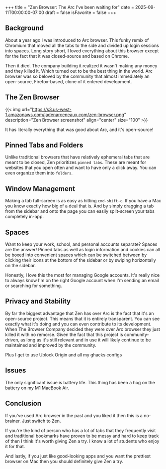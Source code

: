 +++
title = "Zen Browser: The Arc I've been waiting for"
date = 2025-09-11T00:00:00-07:00
draft = false
isFavorite = false
+++


## Background

About a year ago I was introduced to Arc browser. This funky remix of Chromium that moved all the tabs to the side and divided up login sessions into spaces. Long story short, I loved everything about this browser except for the fact that it was closed-source and based on Chrome.

Then it died. The company building it realized it wasn't making any money and they killed it. Which turned out to be the best thing in the world. Arc browser was so beloved by the community that almost immediately an open-source, Firefox-based, clone of it entered development.


## The Zen Browser

{{< img
url="https://s3.us-west-1.amazonaws.com/jadenarceneaux.com/zen-browser.png"
description="Zen Browser screenshot"
align="center"
size="100" >}}

It has literally everything that was good about Arc, and it's open-source!

## Pinned Tabs and Folders

Unlike traditional browsers that have relatively ephemeral tabs that are meant to be closed, Zen prioritizes `pinned tabs`. These are meant for websites that you open often and want to have only a click away. You can even organize them into `folders`.

## Window Management

Making a tab full-screen is as easy as hitting `cmd-shift-c`. If you have a Mac you know exactly how big of a deal that is. And by simply dragging a tab from the sidebar and onto the page you can easily split-screen your tabs completely in-app.

## Spaces
Want to keep your work, school, and personal accounts separate? Spaces are the answer! Pinned tabs as well as login information and cookies can all be boxed into convenient spaces which can be switched between by clicking their icons at the bottom of the sidebar or by swiping horizontally on the sidebar. 

Honestly, I love this the most for managing Google accounts. It's really nice to always know I'm on the right Google account when I'm sending an email or searching for something.

## Privacy and Stability
By far the biggest advantage that Zen has over Arc is the fact that it's an open-source project. This means that it is entirely transparent. You can see exactly what it's doing and you can even contribute to its development. When The Browser Company decided they were over Arc browser they just killed it with no remorse. Given the fact that this project is community-driven, as long as it's still relevant and in use it will likely continue to be maintained and improved by the community.

Plus I get to use Ublock Origin and all my ghacks configs

## Issues

The only significant issue is battery life. This thing has been a hog on the battery on my M1 MacBook Air.

## Conclusion

If you've used Arc browser in the past and you liked it then this is a no-brainer. Just switch to Zen.

If you're the kind of person who has a lot of tabs that they frequently visit and traditional bookmarks have proven to be messy and hard to keep track of then I think it's worth giving Zen a try. I know a lot of students who enjoy it for that.

And lastly, if you just like good-looking apps and you want the prettiest browser on Mac then you should definitely give Zen a try.
